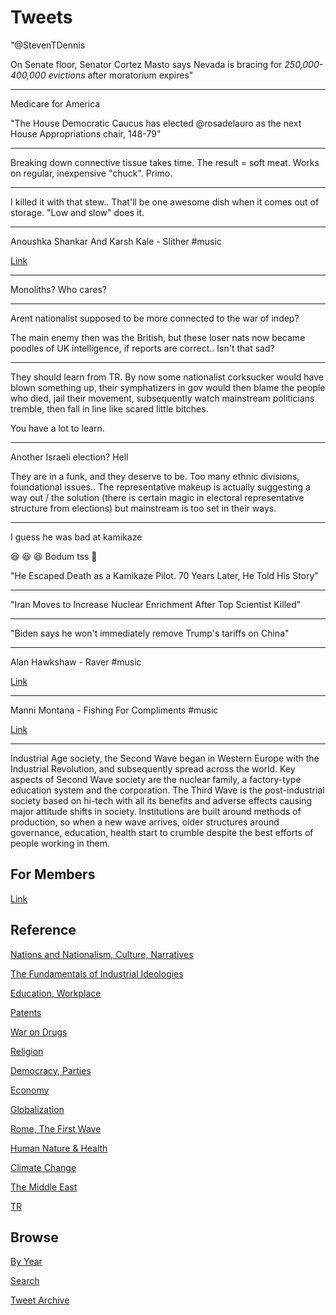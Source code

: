 # Tweets

"@StevenTDennis

On Senate floor, Senator Cortez Masto says Nevada is bracing for
*250,000-400,000 evictions* after moratorium expires"

---

Medicare for America

"The House Democratic Caucus has elected @rosadelauro as the next
House Appropriations chair, 148-79"

---

Breaking down connective tissue takes time. The result = soft
meat. Works on regular, inexpensive "chuck". Primo.

---

I killed it with that stew.. That'll be one awesome dish when it
comes out of storage. "Low and slow" does it.

---

Anoushka Shankar And Karsh Kale - Slither \#music

[Link](https://youtu.be/2UoK5ERMCyk)

---

Monoliths? Who cares?

---

Arent nationalist supposed to be more connected to the war of indep?

The main enemy then was the British, but these loser nats now became
poodles of UK intelligence, if reports are correct.. Isn't that sad?

---

They should learn from TR. By now some nationalist corksucker would
have blown something up, their symphatizers in gov would then blame
the people who died, jail their movement, subsequently watch
mainstream politicians tremble, then fall in line like scared little
bitches.

You have a lot to learn.

---

Another Israeli election? Hell

They are in a funk, and they deserve to be. Too many ethnic divisions,
foundational issues.. The representative makeup is actually suggesting
a way out / the solution (there is certain magic in electoral
representative structure from elections) but mainstream is too set in
their ways.

---

I guess he was bad at kamikaze

😆 😆 😆 Bodum tss 🥁 

"He Escaped Death as a Kamikaze Pilot. 70 Years Later, He Told His Story"

---

"Iran Moves to Increase Nuclear Enrichment After Top Scientist Killed"

---

"Biden says he won't immediately remove Trump's tariffs on China"

---

Alan Hawkshaw - Raver \#music

[Link](https://youtu.be/elB8TpiwLak)

---

Manni Montana - Fishing For Compliments \#music

[Link](https://youtu.be/gXWzWriy9QI)

---

Industrial Age society, the Second Wave began in Western Europe with
the Industrial Revolution, and subsequently spread across the
world. Key aspects of Second Wave society are the nuclear family, a
factory-type education system and the corporation. The Third Wave is
the post-industrial society based on hi-tech with all its benefits and
adverse effects causing major attitude shifts in society. Institutions
are built around methods of production, so when a new wave arrives,
older structures around governance, education, health start to crumble
despite the best efforts of people working in them.

## For Members

[Link](https://thirdwave-members.herokuapp.com)

## Reference

[Nations and Nationalism, Culture, Narratives](/2013/02/nations-and-nationalism.md)

[The Fundamentals of Industrial Ideologies](/2011/04/fundamentals-of-industrial-ideologies.md)

[Education, Workplace](2017/09/education-workplace.md)

[Patents](/2018/09/patents.md)

[War on Drugs](/2019/11/war-on-drugs.md)

[Religion](/2015/04/god-religion.md)

[Democracy, Parties](/2016/11/democracy.md)

[Economy](/2018/05/economy.md)

[Globalization](/2018/09/globalization.md)

[Rome, The First Wave](/2017/12/rome.md)

[Human Nature & Health](/2020/07/human-nature.md)

[Climate Change](/2018/12/climate.md)

[The Middle East](/2019/07/middleeast.md)

[TR](../tr)

## Browse

[By Year](years.md)

[Search](search.html)

[Tweet Archive](/tweets/README.md)


